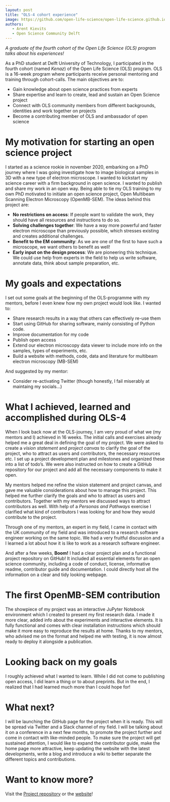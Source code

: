 ```yaml
---
layout: post
title: "OLS-4 cohort experience"
image: https://github.com/open-life-science/open-life-science.github.io/blob/main/images/logo.png
authors:
   - Arent Kievits
   - Open Science Community Delft
---
```


*A graduate of the fourth cohort of the Open Life Science (OLS) program talks about his experiences!*

As a PhD student at Delft University of Technology, I participated in the fourth cohort (named *Kenaz*) of the Open Life Science (OLS) program. OLS is a 16-week program where participants receive personal mentoring and training through cohort-calls. The main objectives are to:

- Gain knowledge about open science practices from experts
- Share expertise and learn to create, lead and sustain an Open Science project
- Connect with OLS community members from different backgrounds, identities and work together on projects
- Become a contributing member of OLS and ambassador of open science

# My motivation for starting an open science project
I started as a science rookie in november 2020, embarking on a PhD journey where I was going investigate how to image biological samples in 3D with a new type of electron microscope. I wanted to kickstart my science career with a firm background in open science. I wanted to publish and share my work in an open way. Being able to tie my OLS training to my own PhD motivated to initiate an open science project, Open Multibeam Scanning Electron Microscopy (OpenMB-SEM). The ideas behind this project are: 

- **No restrictions on access**: If people want to validate the work, they should have all resources and instructions to do so.
- **Solving challenges together**: We have a way more powerful and faster electron microscope than previously possible, which stresses existing and creates additional challenges.
- **Benefit to the EM community**: As we are one of the first to have such a microscope, we want others to benefit as well!
- **Early input on the design process**: We are pioneering this technique. We could use help from experts in the field to help us write software, annotate data, think about sample preparation, etc.

# My goals and expectations
I set out some goals at the beginning of the OLS-programme with my mentors, before I even knew how my own project would look like. I wanted to:

- Share research results in a way that others can effectively re-use them
- Start using GitHub for sharing software, mainly consisting of Python code.
- Improve documentation for my code
- Publish open access
- Extend our electron microscopy data viewer to include more info on the samples, types of experiments, etc.
- Build a website with methods, code, data and literature for multibeam electron microscopy (MB-SEM)

And suggested by my mentor:
- Consider re-activating Twitter (though honestly, I fail miserably at maintaing my socials...)

# What I achieved, learned and accomplished during OLS-4
When I look back now at the OLS-journey, I am very proud of what we (my mentors and I) achieved in 16 weeks. The initial calls and exercises already helped me a great deal in defining the goal of my project. We were asked to create a *vision statement* and *project canvas* to clarify the goal of the project, who to attract as users and contributors, the necessary resources etc. I set up a project development plan and milestones and organized these into a list of todo’s. We were also instructed on how to create a GitHub repository for our project and add all the necessary components to make it open.

My mentors helped me refine the vision statement and project canvas, and gave me valuable considerations about how to manage this project. This helped me further clarify the goals and who to attract as users and contributors. Together with my mentors we discussed ways to attract contributors as well. With help of a *Personas and Pathways* exercise I clarified what kind of contributors I was looking for and how they would contribute to the project. 

Through one of my mentors, an expert in my field, I came in contact with the UK community of my field and was introduced to a research software engineer working on the same topic. We had a very fruitful discussion and a I learned a lot about how it is like to work as a research software engineer. 

And after a few weeks, **Boom!** I had a clear project plan and a functional project repository on GitHub! It included all essential elements for an open science community, including a code of conduct, license, informative readme, contributor guide and documentation. I could directly host all the information on a clear and tidy looking webpage. 

# The first OpenMB-SEM contribution
The showpiece of my project was an interactive JuPyter Notebook environment which I created to present my first research data. I made it more clear, added info about the experiments and interactive elements. It is fully functional and comes with clear installation instructions which should make it more easy to reproduce the results at home. Thanks to my mentors, who advised me on the format and helped me with testing, it is now almost ready to deploy it alongside a publication. 

# Looking back on my goals
I roughly achieved what I wanted to learn. While I did not come to publishing open access, I did learn a thing or to about preprints. But in the end, I realized that I had learned much more than I could hope for!

# What next?
I will be launching the GitHub page for the project when it is ready. This will be spread via Twitter and a Slack channel of my field. I will be talking about it on a conference in a next few months, to promote the project further and come in contact with like-minded people. To make sure the project will get sustained attention, I would like to expand the contributor guide, make the home page more attractive, keep updating the website with the latest developments, write a blog and introduce a wiki to better separate the different topics and contributions.

# Want to know more?
Visit the [Project repository](https://github.com/arentkievits/OpenMB-SEM) or the [website](https://arentkievits.github.io/OpenMB-SEM/)!




